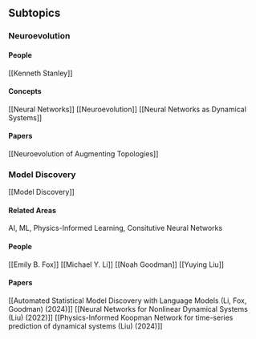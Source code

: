 ## Subtopics
### Neuroevolution
#### People
[[Kenneth Stanley]]
#### Concepts
[[Neural Networks]]
[[Neuroevolution]]
[[Neural Networks as Dynamical Systems]]
#### Papers
[[Neuroevolution of Augmenting Topologies]]
### Model Discovery
[[Model Discovery]]
#### Related Areas
AI, ML, Physics-Informed Learning, Consitutive Neural Networks
#### People
[[Emily B. Fox]]
[[Michael Y. Li]]
[[Noah Goodman]]
[[Yuying Liu]]
#### Papers
[[Automated Statistical Model Discovery with Language Models (Li, Fox, Goodman) (2024)]]
[[Neural Networks for Nonlinear Dynamical Systems (Liu) (2022)]]
[[Physics-Informed Koopman Network for time-series prediction of dynamical systems (Liu) (2024)]]
